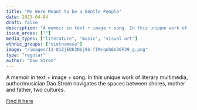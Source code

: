 ```yaml
---
title: "We Were Meant to be a Gentle People"
date: 2023-04-04
draft: false
description: "A memoir in text + image + song. In this unique work of literary multimedia, author/musician Dao Strom navigates the spaces between shores, mother and father, two cultures."
issue_areas: [""]
media_types: ["literature", "music", "visual art"]
ethnic_groups: ["vietnamese"]
image: "/images/11-Q1ZjEDK3Nbj9b-fIMrqnh6V36F39_g.png"
type: "regular"
author: "Dao Strom"
---
```


A memoir in text + image + song. In this unique work of literary multimedia, author/musician Dao Strom navigates the spaces between shores, mother and father, two cultures.

[Find it here](https://www.daostrom.com/we-were-meant-to-be-a-gentle-people-project)
